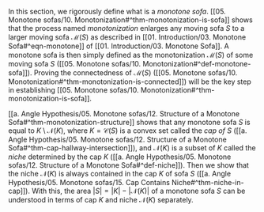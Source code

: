 In this section, we rigorously define what is a _monotone sofa_. [[05. Monotone sofas/10. Monotonization#^thm-monotonization-is-sofa]] shows that the process named _monotonization_ enlarges any moving sofa $S$ to a larger moving sofa $\mathcal{M}(S)$ as described in [[01. Introduction/03. Monotone Sofa#^eqn-monotone]] of [[01. Introduction/03. Monotone Sofa]]. A monotone sofa is then simply defined as the monotonization $\mathcal{M}(S)$ of some moving sofa $S$ ([[05. Monotone sofas/10. Monotonization#^def-monotone-sofa]]). Proving the connectedness of $\mathcal{M}(S)$ ([[05. Monotone sofas/10. Monotonization#^thm-monotonization-is-connected]]) will be the key step in establishing [[05. Monotone sofas/10. Monotonization#^thm-monotonization-is-sofa]].

[[a. Angle Hypothesis/05. Monotone sofas/12. Structure of a Monotone Sofa#^thm-monotonization-structure]] shows that any monotone sofa $S$ is equal to $K \setminus \mathcal{N}(K)$, where $K = \mathcal{C}(S)$ is a convex set called the _cap of_ $S$ ([[a. Angle Hypothesis/05. Monotone sofas/12. Structure of a Monotone Sofa#^thm-cap-hallway-intersection]]), and $\mathcal{N}(K)$ is a subset of $K$ called the _niche_ determined by the cap $K$ ([[a. Angle Hypothesis/05. Monotone sofas/12. Structure of a Monotone Sofa#^def-niche]]). Then we show that the niche $\mathcal{N}(K)$ is always contained in the cap $K$ of sofa $S$ ([[a. Angle Hypothesis/05. Monotone sofas/15. Cap Contains Niche#^thm-niche-in-cap]]). With this, the area $|S| = |K| - |\mathcal{N}(K)|$ of a monotone sofa $S$ can be understood in terms of cap $K$ and niche $\mathcal{N}(K)$ separately.
